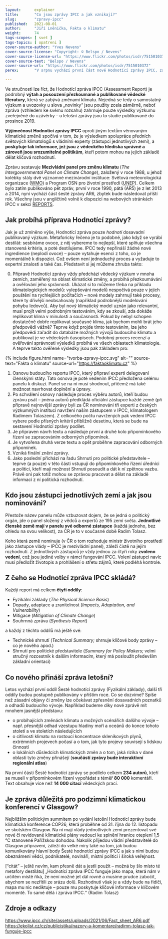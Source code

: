 ```yaml
---
layout:      explainer
title:       "Co jsou zprávy IPCC a jak vznikají?"
slug:        "zpravy-ipcc"
published:   2021-08-01
author:      "Jiří Lněnička, Fakta o klimatu"
weight:      74
tags-scopes: [ svet ]
tags-topics: [ opatreni ]
cover-source-author: "Yves Nevens"
cover-source-license: "Copyright: © Belspo / Nevens"
cover-source-license-url: "https://www.flickr.com/photos/isdr/7515010372"
cover-source-text: "Belspo / Nevens"
cover-source-url: "https://www.flickr.com/photos/isdr/7515010372"
perex:       "V srpnu vychází první část nové Hodnotící zprávy IPCC, zásadního dokumentu v oblasti dosavadního výzkumu klimatické změny. Co tento report obsahuje, kdo jej sestavuje a jaké „novinky“ se v něm dočteme?"

---
```


Ve stručnosti lze říct, že Hodnotící zpráva IPCC (Assessment Report) je podrobný **výtah a posouzení přezkoumané a publikované vědecké literatury**, která se zabývá změnami klimatu. Nejedná se tedy o samostatný výzkum a uvozovky u slova „novinky“ jsou použity zcela záměrně, neboť zpráva (vzhledem ke svému rozsahu) zahrnuje pouze výsledky výzkumu zveřejněné do uzávěrky – u letošní zprávy jsou to studie publikované do prosince 2019.  

**Výjimečnost Hodnotící zprávy IPCC** oproti jiným textům věnovaným klimatické změně spočívá v tom, že je výsledkem spolupráce předních světových klimatologů s vládními experty (zástupci jednotlivých zemí), a **poskytuje tak informace, jež jsou z vědeckého hlediska správné a zároveň jsou srozumitelné politikům**, kteří potom mohou na jejich základě dělat klíčová rozhodnutí.

Zprávu sestavuje **Mezivládní panel pro změnu klimatu** (*The Intergovernmental Panel on Climate Change*), založený v roce 1988, u jehož kolébky stály dvě významné mezinárodní instituce: Světová meteorologická organizace ([WMO](https://public.wmo.int/en)) a Program OSN pro životní prostředí ([UNEP](https://www.unenvironment.org/)). Celkem bylo zatím publikováno pět zpráv, první v roce 1990, pátá (AR5) je z let 2013 a 2014, nyní vychází část šesté zprávy AR6, zbytek bude následovat příští rok. Všechny jsou v angličtině volně k dispozici na webových stránkách IPCC v sekci [REPORTS](https://www.ipcc.ch/reports/). 

## Jak probíhá příprava Hodnotící zprávy? 

Jak je už zmíněno výše, Hodnotící zpráva pouze *hodnotí* dosavadní publikovaný výzkum. Metaforicky řečeno je to podobné, jako když se vyrábí destilát: sesbíráme ovoce, z něj vybereme to nejlepší, které splňuje všechna stanovená kritéria, a poté destilujeme. IPCC tedy nepřináší žádné nové ingredience (neplodí ovoce) – pouze vytahuje esenci z toho, co je momentálně k dispozici. Což ovšem není jednoduchý proces a vyžaduje to expertní znalosti a také čas. Představit si jej můžeme zhruba takto:

0. Přípravě Hodnotící zprávy vždy předchází vědecký výzkum v mnoha zemích, zaměřený na oblast klimatické změny, a probíhá přezkoumávání a ověřování jeho správnosti. Ukázat si to můžeme třeba na příkladu klimatologických modelů: vylepšování modelů nespočívá pouze v jejich pouštění na rychlejších počítačích – nové modely zahrnují také procesy, které ty dřívější neobsahovaly (například podrobnější modelování pohybu ledovců). Aby byl nový klimatický model uznán jako relevantní, musí projít velmi podrobným testováním, kdy se zkouší, zda dokáže replikovat klima v minulosti a současnosti. Pokud by nebyl schopen dostatečně dobře replikovat současné klima, jak bychom mohli brát jeho předpovědi vážně? Teprve když projde tímto testováním, lze jeho předpovědi zařadit do databáze možných vývojů budoucího klimatu a publikovat je ve vědeckých časopisech. Podobný proces recenzí a ověřování správnosti výsledků probíhá ve všech oblastech klimatologie. A teprve takto ověřené výsledky jsou pak základem pro:

{% include figure.html
    name="tvorba-zpravy-ipcc.svg"
    alt=""
    source-text="Fakta o klimatu"
    source-url="https://faktaoklimatu.cz"
%}

1. Osnovu budoucího reportu IPCC, který připraví  experti delegovaní členskými státy. Tato osnova je poté vedením IPCC předložena celému panelu k diskuzi. Panel se na ní musí shodnout, přičemž má také možnost navrhovat doplnění a úpravy. 
2. Po schválení osnovy následuje proces výběru autorů, kteří budou zprávu psát – jména autorů předkládá oficiální zástupce každé země (při přípravě nejnovější zprávy byli za ČR nominováni tři experti z českých výzkumných institucí navržení naším zástupcem v IPCC, klimatologem Radimem Tolaszem). Z celkového počtu navržených pak vedení IPCC vybere podle přísných kritérií přibližně desetinu, která se bude na sestavení Hodnotící zprávy podílet.
3. Je připraven návrh textu a následuje první a druhé kolo připomínkového řízení se zapracováním odborných připomínek.
4. Je vytvořena druhá verze textu a opět proběhne zapracování odborných připomínek.
5. Vzniká finální znění zprávy.
6. Jako poslední přichází na řadu Shrnutí pro politické představitele – teprve (a pouze) v této části vstupují do připomínkového řízení úředníci a politici, kteří mají možnost Shrnutí posoudit a dát k ní zpětnou vazbu. Právě oni pak totiž mohou se zprávou pracovat a dělat na základě informací z ní politická rozhodnutí. 

## Kdo jsou zástupci jednotlivých zemí a jak jsou nominováni?

Přestože název panelu může vzbuzovat dojem, že se jedná o politický orgán, jde o panel složený z vědců a expertů ze 195 zemí světa. **Jednotlivé členské země mají v panelu své odborné zástupce** (každá jednoho, bez ohledu na svou velikost), za ČR je to v současné době Radim Tolasz. 

Koho která země nominuje (v ČR o tom rozhoduje ministr životního prostředí jako zástupce vlády – IPCC je mezivládní panel), záleží čistě na jejím rozhodnutí. Z jednotlivých zástupců je vždy jednou za čtyři roky **zvoleno vedení**, což jsou jediné volby v rámci fungování IPCC. Volení zástupci navíc musí předložit životopis a prohlášení o střetu zájmů, které podléhá kontrole.  

## Z čeho se Hodnotící zpráva IPCC skládá?

Každý report má celkem **čtyři oddíly**:
* Fyzikální základy (*The Physical Science Basis*)
* Dopady, adaptace a zranitelnost (*Impacts, Adaptation, and Vulnerability*)
* Mitigace (*Mitigation of Climate Change*) 
* Souhrnná zpráva (*Synthesis Report*)

a každý z těchto oddílů má ještě své: 

* Technické shrnutí (*Technical Summary;* shrnuje klíčové body zprávy – co je nového apod.)
* Shrnutí pro politické představitele (*Summary for Policy Makers;* velmi stručný rozcestník k dalším informacím, který má posloužit především základní orientaci) 

## Co nového přináší zpráva letošní?

Letos vychází první oddíl Šesté hodnotící zprávy (Fyzikální základy), další tři oddíly budou postupně publikovány v příštím roce. Co se dozvíme? Spíše než zásadní objevy či změny lze očekávat zpřesnění dosavadních poznatků a odhadů budoucího vývoje. Například budeme díky nové zprávě mít mnohem jasnější představu:


* o probíhajících změnách klimatu a možných scénářích dalšího vývoje – např. přesnější odhad vzestupu hladiny moří a oceánů do konce tohoto století a ve stoletích následujících
* o citlivosti klimatu na rostoucí koncentrace skleníkových plynů, extrémních projevech počasí a o tom, jak tyto projevy souvisejí s lidskou činností
* o lokálních důsledcích klimatických změn a o tom, jaká rizika v dané oblasti tyto změny přinášejí (**součástí zprávy bude interaktivní regionální atlas**)

Na první části Šesté hodnotící zprávy se podílelo celkem **234 autorů**, kteří se museli v připomínkovém řízení vypořádat s téměř **80 000** komentáři. Text obsahuje více než **14 000 citací** vědeckých prací. 

## Je zpráva důležitá pro podzimní klimatickou konferencí v Glasgow?

Nejbližším politickým summitem po vydání letošní Hodnotící zprávy bude klimatická konference COP26, která proběhne od 31. října do 12. listopadu ve skotském Glasgow. Na ní mají vlády jednotlivých zemí prezentovat své nové či revidované klimatické plány vedoucí ke splnění hranice oteplení 1,5 °C stanovené Pařížskou dohodou. Nakolik přijedou vládní představitelé do Glasgow připraveni, záleží do velké míry také na tom, jak budou komunikovány hlavní body Šesté hodnotící zprávy IPCC a jak s nimi budou obeznámeni vědci, podnikatelé, novináři, místní politici i široká veřejnost. 

[“citát” – ještě nevím, kam přesně dát a jestli použít – možná by šlo místo té metafory destilátu]
„Hodnotící zpráva IPCC funguje jako mapa, která nám v určitém místě říká, že není možné jet dál rovně a musíme prudce zabočit, abychom se nezřítili ze srázu dolů. Rozhodnutí však je a vždy bude na řidiči, mapa mu nic nediktuje – pouze mu poskytuje klíčové informace v klíčovém momentě. To samé dělá i zpráva IPCC.“ (Radim Tolasz)

## Zdroje a odkazy
https://www.ipcc.ch/site/assets/uploads/2021/06/Fact_sheet_AR6.pdf
https://ekolist.cz/cz/publicistika/nazory-a-komentare/radimn-tolasz-jak-funguje-ipcc

